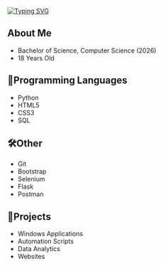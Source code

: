 [![Typing SVG](https://readme-typing-svg.demolab.com?font=Fira+Code&size=30&pause=1000&color=F7F7F7&repeat=false&width=435&lines=Baron+Viper+%7C+%F0%9F%92%BB)](https://git.io/typing-svg)

## About Me
- Bachelor of Science, Computer Science (2026)
- 18 Years Old

## 🤖Programming Languages
- Python
- HTML5
- CSS3
- SQL

## 🛠Other
- Git
- Bootstrap
- Selenium
- Flask
- Postman

## 🚧Projects
- Windows Applications
- Automation Scripts
- Data Analytics
- Websites
